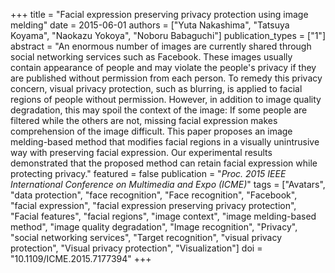 +++
title = "Facial expression preserving privacy protection using image melding"
date = 2015-06-01
authors = ["Yuta Nakashima", "Tatsuya Koyama", "Naokazu Yokoya", "Noboru Babaguchi"]
publication_types = ["1"]
abstract = "An enormous number of images are currently shared through social networking services such as Facebook. These images usually contain appearance of people and may violate the people's privacy if they are published without permission from each person. To remedy this privacy concern, visual privacy protection, such as blurring, is applied to facial regions of people without permission. However, in addition to image quality degradation, this may spoil the context of the image: If some people are filtered while the others are not, missing facial expression makes comprehension of the image difficult. This paper proposes an image melding-based method that modifies facial regions in a visually unintrusive way with preserving facial expression. Our experimental results demonstrated that the proposed method can retain facial expression while protecting privacy."
featured = false
publication = "*Proc. 2015 IEEE International Conference on Multimedia and Expo (ICME)*"
tags = ["Avatars", "data protection", "face recognition", "Face recognition", "Facebook", "facial expression", "facial expression preserving privacy protection", "Facial features", "facial regions", "image context", "image melding-based method", "image quality degradation", "Image recognition", "Privacy", "social networking services", "Target recognition", "visual privacy protection", "Visual privacy protection", "Visualization"]
doi = "10.1109/ICME.2015.7177394"
+++

